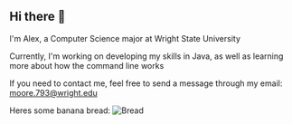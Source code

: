 ## Hi there 👋

<!--
**AMoore1025/Amoore1025** is a ✨ _special_ ✨ repository because its `README.md` (this file) appears on your GitHub profile.
-->

I'm Alex, a Computer Science major at Wright State University

Currently, I'm working on developing my skills in Java, as well as learning more about how the command line works

If you need to contact me, feel free to send a message through my email: moore.793@wright.edu


Heres some banana bread:
![Bread](https://www.allrecipes.com/thmb/kcdxlIXhpJJUY08OMgsE1yLpX6U=/1500x0/filters:no_upscale():max_bytes(150000):strip_icc()/6984-banana-sour-cream-bread-DDMFS-4x3-42e521007c6241ca9db1a870f93d70b4.jpg)